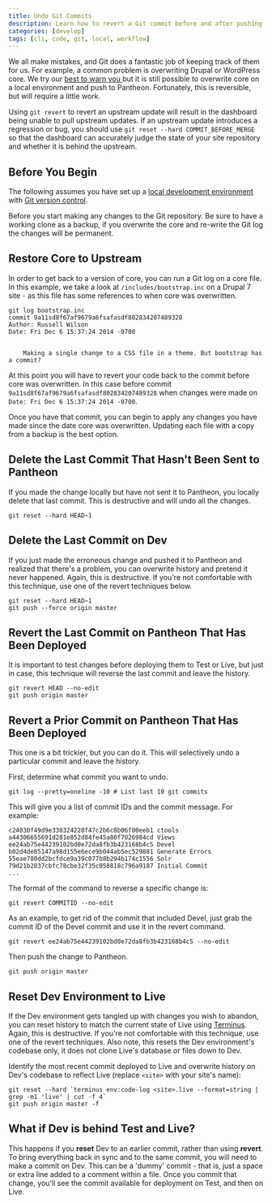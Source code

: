 ```yaml
---
title: Undo Git Commits
description: Learn how to revert a Git commit before and after pushing to Pantheon.
categories: [develop]
tags: [cli, code, git, local, workflow]
---
```


We all make mistakes, and Git does a fantastic job of keeping track of them for us. For example, a common problem is overwriting Drupal or WordPress core. We try our [best to warn you ](/core-updates) but it is still possible to overwrite core on a local environment and push to Pantheon. Fortunately, this is reversible, but will require a little work.

<Alert title="Warning" type="danger">

Using `git revert` to revert an upstream update will result in the dashboard being unable to pull upstream updates. If an upstream update introduces a regression or bug, you should use `git reset --hard COMMIT_BEFORE_MERGE` so that the dashboard can accurately judge the state of your site repository and whether it is behind the upstream.

</Alert>

## Before You Begin

The following assumes you have set up a [local development environment](/local-development) with [Git version control](/git).

Before you start making any changes to the Git repository. Be sure to have a working clone as a backup, if you overwrite the core and re-write the Git log the changes will be permanent.

## Restore Core to Upstream

In order to get back to a version of core, you can run a Git log on a core file. In this example, we take a look at `/includes/bootstrap.inc` on a Drupal 7 site - as this file has some references to when core was overwritten.

```bash{outputLines:2-7}
git log bootstrap.inc
commit 9a11sd8f67af9679a6fsafasdf802834207489328
Author: Russell Wilson
Date: Fri Dec 6 15:37:24 2014 -0700


    Making a single change to a CSS file in a theme. But bootstrap has a commit?
```

At this point you will have to revert your code back to the commit before core was overwritten. In this case before commit `9a11sd8f67af9679a6fsafasdf802834207489328` when changes were made on `Date: Fri Dec 6 15:37:24 2014 -0700`.

Once you have that commit, you can begin to apply any changes you have made since the date core was overwritten. Updating each file with a copy from a backup is the best option.

## Delete the Last Commit That Hasn't Been Sent to Pantheon

If you made the change locally but have not sent it to Pantheon, you locally delete that last commit. This is destructive and will undo all the changes.

```bash{promptUser: user}
git reset --hard HEAD~1
```

## Delete the Last Commit on Dev

If you just made the erroneous change and pushed it to Pantheon and realized that there's a problem, you can overwrite history and pretend it never happened. Again, this is destructive. If you're not comfortable with this technique, use one of the revert techniques below.

```bash{promptUser: user}
git reset --hard HEAD~1
git push --force origin master
```

## Revert the Last Commit on Pantheon That Has Been Deployed

It is important to test changes before deploying them to Test or Live, but just in case, this technique will reverse the last commit and leave the history.

```bash{promptUser: user}
git revert HEAD --no-edit
git push origin master
```

## Revert a Prior Commit on Pantheon That Has Been Deployed

This one is a bit trickier, but you can do it. This will selectively undo a particular commit and leave the history.

First, determine what commit you want to undo.

```bash{promptUser: user}
git log --pretty=oneline -10 # List last 10 git commits
```

This will give you a list of commit IDs and the commit message. For example:

```git
c24030f49d9e330324228f47c2b6c8b06f00eeb1 ctools
a44306655691d281e852d84fe45a80f7026984cd Views
ee24ab75e44239102bd0e72da8fb3b423168b4c5 Devel
b02d4de85147a98d155e6ece9b044ab5ec529881 Generate Errors
55eae780dd2bcfdce9a39c077b8b294b174c1556 Solr
79d21b2837cbfc78cbe32f35c058818c796a9187 Initial Commit
...
```

The format of the command to reverse a specific change is:

```bash{promptUser: user}
git revert COMMITID --no-edit
```

As an example, to get rid of the commit that included Devel, just grab the commit ID of the Devel commit and use it in the revert command.

```bash{promptUser: user}
git revert ee24ab75e44239102bd0e72da8fb3b423168b4c5 --no-edit
```

Then push the change to Pantheon.

```bash{promptUser: user}
git push origin master
```

## Reset Dev Environment to Live

If the Dev environment gets tangled up with changes you wish to abandon, you can reset history to match the current state of Live using [Terminus](/terminus). Again, this is destructive. If you're not comfortable with this technique, use one of the revert techniques. Also note, this resets the Dev environment's codebase only, it does not clone Live's database or files down to Dev. 

Identify the most recent commit deployed to Live and overwrite history on Dev's codebase to reflect Live (replace `<site>` with your site's name):

```bash{promptUser: user}
git reset --hard `terminus env:code-log <site>.live --format=string | grep -m1 'live' | cut -f 4`
git push origin master -f
```

## What if Dev is behind Test and Live?

This happens if you **reset** Dev to an earlier commit, rather than using **revert**.
To bring everything back in sync and to the same commit, you will need to make a commit on Dev. This can be a 'dummy' commit - that is, just a space or extra line added to a comment within a file.
Once you commit that change, you'll see the commit available for deployment on Test, and then on Live.
